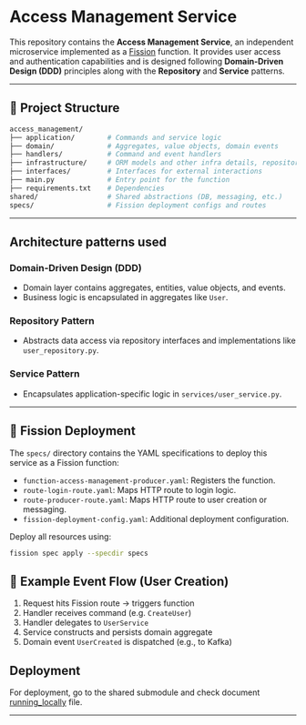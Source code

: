 
# Access Management Service

This repository contains the **Access Management Service**, an independent microservice implemented as a [Fission](https://fission.io/) function. It provides user access and authentication capabilities and is designed following **Domain-Driven Design (DDD)** principles along with the **Repository** and **Service** patterns.

---

## 📁 Project Structure

``` bash
access_management/
├── application/        # Commands and service logic
├── domain/             # Aggregates, value objects, domain events
├── handlers/           # Command and event handlers
├── infrastructure/     # ORM models and other infra details, repositories
├── interfaces/         # Interfaces for external interactions
├── main.py             # Entry point for the function
├── requirements.txt    # Dependencies
shared/                 # Shared abstractions (DB, messaging, etc.)
specs/                  # Fission deployment configs and routes
```

---

## Architecture patterns used

### Domain-Driven Design (DDD)

* Domain layer contains aggregates, entities, value objects, and events.
* Business logic is encapsulated in aggregates like `User`.

### Repository Pattern

* Abstracts data access via repository interfaces and implementations like `user_repository.py`.

### Service Pattern

* Encapsulates application-specific logic in `services/user_service.py`.

---

## 🚀 Fission Deployment

The `specs/` directory contains the YAML specifications to deploy this service as a Fission function:

* `function-access-management-producer.yaml`: Registers the function.
* `route-login-route.yaml`: Maps HTTP route to login logic.
* `route-producer-route.yaml`: Maps HTTP route to user creation or messaging.
* `fission-deployment-config.yaml`: Additional deployment configuration.

Deploy all resources using:

```bash
fission spec apply --specdir specs
```

## 📄 Example Event Flow (User Creation)

1. Request hits Fission route → triggers function
2. Handler receives command (e.g. `CreateUser`)
3. Handler delegates to `UserService`
4. Service constructs and persists domain aggregate
5. Domain event `UserCreated` is dispatched (e.g., to Kafka)

## Deployment

For deployment, go to the shared submodule and check document [running_locally](./shared/docs/running_locally.md) file.

---
